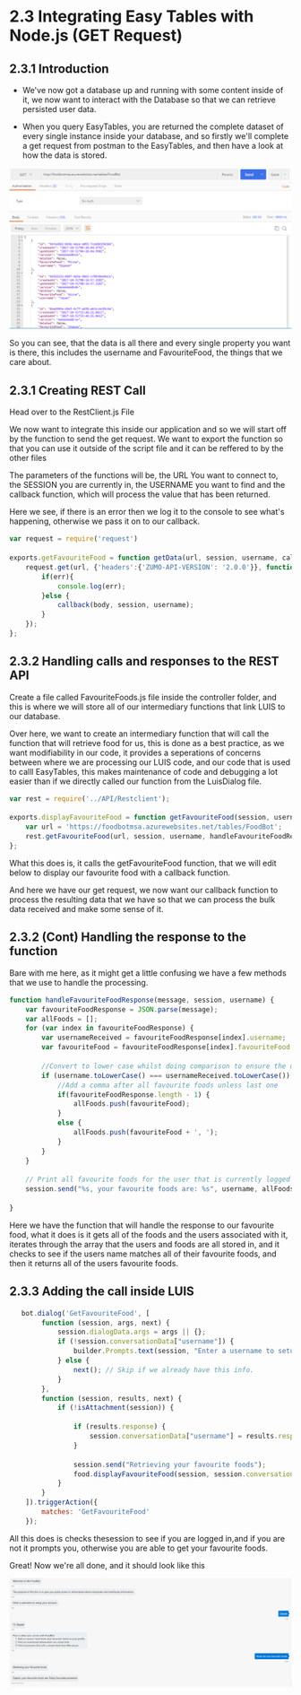 # 2.3 Integrating Easy Tables with Node.js (GET Request) 

## 2.3.1 Introduction

- We've now got a database up and running with some content inside of it, we now want to interact with the Database so that we can retrieve persisted user data.

- When you query EasyTables, you are returned the complete dataset of every single instance inside your database, and so firstly
we'll complete a get request from postman to the EasyTables, and then have a look at how the data is stored.

![Postman](photos/POSTman.PNG)

So you can see, that the data is all there and every single property you want is there, this includes the username and FavouriteFood, the things that we care about.



## 2.3.1 Creating REST Call

Head over to the RestClient.js File

We now want to integrate this inside our application and so we will start off by the function to send the get request.
We want to export the function so that you can use it outside of the script file and it can be reffered to by the other files

The parameters of the functions will be, the URL You want to connect to, the SESSION you are currently in, the USERNAME you want to find and the callback function, which will process the value that has been returned.

Here we see, if there is an error then we log it to the console to see what's happening, otherwise we pass it on to our callback.
```javascript
var request = require('request')

exports.getFavouriteFood = function getData(url, session, username, callback){
    request.get(url, {'headers':{'ZUMO-API-VERSION': '2.0.0'}}, function(err,res,body){
        if(err){
            console.log(err);
        }else {
            callback(body, session, username);
        }
    });
};
```

## 2.3.2 Handling calls and responses to the REST API
Create a file called FavouriteFoods.js file inside the controller folder, and this is where we will store all of our intermediary functions that link LUIS to our database.

Over here, we want to create an intermediary function that will call the function that will retrieve food for us, this is done as a best practice, as we want modifiability in our code, it provides a seperations of concerns between where we are processing our LUIS code, and our code that is used to calll EasyTables, this makes maintenance of code and debugging a lot easier than if we directly called our function from the LuisDialog file.

```Javascript
var rest = require('../API/Restclient');

exports.displayFavouriteFood = function getFavouriteFood(session, username){
    var url = 'https://foodbotmsa.azurewebsites.net/tables/FoodBot';
    rest.getFavouriteFood(url, session, username, handleFavouriteFoodResponse)
};

```
What this does is, it calls the getFavouriteFood function, that we will edit below to display our favourite food with a callback function.

And here we have our get request, we now want our callback function to process the resulting data that we have so that we can process the bulk data received and make some sense of it.

## 2.3.2 (Cont) Handling the response to the function
Bare with me here, as it might get a little confusing we have a few methods that we use to handle the processing.

```javascript
function handleFavouriteFoodResponse(message, session, username) {
    var favouriteFoodResponse = JSON.parse(message);
    var allFoods = [];
    for (var index in favouriteFoodResponse) {
        var usernameReceived = favouriteFoodResponse[index].username;
        var favouriteFood = favouriteFoodResponse[index].favouriteFood;

        //Convert to lower case whilst doing comparison to ensure the user can type whatever they like
        if (username.toLowerCase() === usernameReceived.toLowerCase()) {
            //Add a comma after all favourite foods unless last one
            if(favouriteFoodResponse.length - 1) {
                allFoods.push(favouriteFood);
            }
            else {
                allFoods.push(favouriteFood + ', ');
            }
        }        
    }
    
    // Print all favourite foods for the user that is currently logged in
    session.send("%s, your favourite foods are: %s", username, allFoods);                
    
}
```
Here we have the function that will handle the response to our favourite food, what it does is it gets all of the foods and the users associated with it, iterates through the array that the users and foods are all stored in, and it checks to see if the users name matches all of their favourite foods, and then it returns all of the users favourite foods.


## 2.3.3 Adding the call inside LUIS

```javascript
   bot.dialog('GetFavouriteFood', [
        function (session, args, next) {
            session.dialogData.args = args || {};        
            if (!session.conversationData["username"]) {
                builder.Prompts.text(session, "Enter a username to setup your account.");                
            } else {
                next(); // Skip if we already have this info.
            }
        },
        function (session, results, next) {
            if (!isAttachment(session)) {

                if (results.response) {
                    session.conversationData["username"] = results.response;
                }

                session.send("Retrieving your favourite foods");
                food.displayFavouriteFood(session, session.conversationData["username"]);  // <---- THIS LINE HERE IS WHAT WE NEED 
            }
        }
    ]).triggerAction({
        matches: 'GetFavouriteFood'
    });
```
All this does is checks thesession to see if you are logged in,and if you are not it prompts you, otherwise you are able  to get your favourite foods.






Great! Now we're all done, and it should look like this

![Bot Builder](photos/BotBuilder.PNG)

